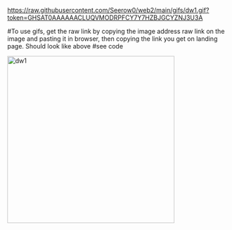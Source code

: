 https://raw.githubusercontent.com/Seerow0/web2/main/gifs/dw1.gif?token=GHSAT0AAAAAACLUQVMODRPFCY7Y7HZBJGCYZNJ3U3A


#To use gifs, get the raw link by copying the image address raw link on the image and pasting it in browser, then copying the link you get on landing page. Should look like above
#see code

<img width="380" alt="dw1" src="https://raw.githubusercontent.com/Seerow0/web2/main/gifs/dw1.gif?token=GHSAT0AAAAAACLUQVMODRPFCY7Y7HZBJGCYZNJ3U3A">
